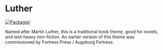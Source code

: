 # Luther

[![Packagist](https://img.shields.io/packagist/v/pressbooks/pressbooks-luther.svg?style=flat-square)](https://packagist.org/packages/pressbooks/pressbooks-luther)

Named after Martin Luther, this is a traditional book theme, good for novels, and text-heavy non-fiction. An earlier version of this theme was commissioned by Fortress Press / Augsburg Fortress.
